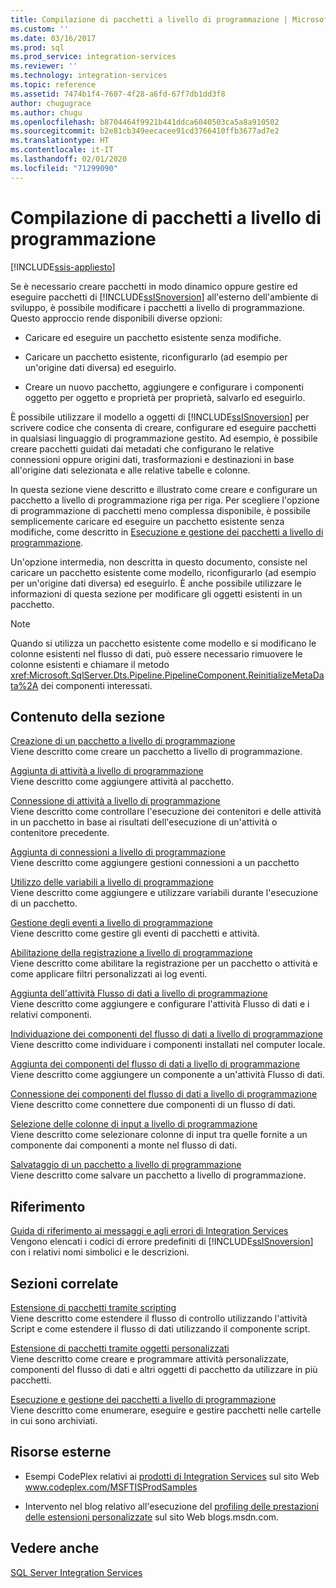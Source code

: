 ```yaml
---
title: Compilazione di pacchetti a livello di programmazione | Microsoft Docs
ms.custom: ''
ms.date: 03/16/2017
ms.prod: sql
ms.prod_service: integration-services
ms.reviewer: ''
ms.technology: integration-services
ms.topic: reference
ms.assetid: 7474b1f4-7607-4f28-a6fd-67f7db1dd3f8
author: chugugrace
ms.author: chugu
ms.openlocfilehash: b8704464f9921b441ddca6040503ca5a8a910502
ms.sourcegitcommit: b2e81cb349eecacee91cd3766410ffb3677ad7e2
ms.translationtype: HT
ms.contentlocale: it-IT
ms.lasthandoff: 02/01/2020
ms.locfileid: "71299090"
---
```

# <a name="building-packages-programmatically"></a>Compilazione di pacchetti a livello di programmazione

[!INCLUDE[ssis-appliesto](../../includes/ssis-appliesto-ssvrpluslinux-asdb-asdw-xxx.md)]


  Se è necessario creare pacchetti in modo dinamico oppure gestire ed eseguire pacchetti di [!INCLUDE[ssISnoversion](../../includes/ssisnoversion-md.md)] all'esterno dell'ambiente di sviluppo, è possibile modificare i pacchetti a livello di programmazione. Questo approccio rende disponibili diverse opzioni:  
  
-   Caricare ed eseguire un pacchetto esistente senza modifiche.  
  
-   Caricare un pacchetto esistente, riconfigurarlo (ad esempio per un'origine dati diversa) ed eseguirlo.  
  
-   Creare un nuovo pacchetto, aggiungere e configurare i componenti oggetto per oggetto e proprietà per proprietà, salvarlo ed eseguirlo.  
  
 È possibile utilizzare il modello a oggetti di [!INCLUDE[ssISnoversion](../../includes/ssisnoversion-md.md)] per scrivere codice che consenta di creare, configurare ed eseguire pacchetti in qualsiasi linguaggio di programmazione gestito. Ad esempio, è possibile creare pacchetti guidati dai metadati che configurano le relative connessioni oppure origini dati, trasformazioni e destinazioni in base all'origine dati selezionata e alle relative tabelle e colonne.  
  
 In questa sezione viene descritto e illustrato come creare e configurare un pacchetto a livello di programmazione riga per riga. Per scegliere l'opzione di programmazione di pacchetti meno complessa disponibile, è possibile semplicemente caricare ed eseguire un pacchetto esistente senza modifiche, come descritto in [Esecuzione e gestione dei pacchetti a livello di programmazione](../../integration-services/run-manage-packages-programmatically/running-and-managing-packages-programmatically.md).  
  
 Un'opzione intermedia, non descritta in questo documento, consiste nel caricare un pacchetto esistente come modello, riconfigurarlo (ad esempio per un'origine dati diversa) ed eseguirlo. È anche possibile utilizzare le informazioni di questa sezione per modificare gli oggetti esistenti in un pacchetto.  
  
> [!NOTE]  
>  Quando si utilizza un pacchetto esistente come modello e si modificano le colonne esistenti nel flusso di dati, può essere necessario rimuovere le colonne esistenti e chiamare il metodo <xref:Microsoft.SqlServer.Dts.Pipeline.PipelineComponent.ReinitializeMetaData%2A> dei componenti interessati.  
  
## <a name="in-this-section"></a>Contenuto della sezione  
 [Creazione di un pacchetto a livello di programmazione](../../integration-services/building-packages-programmatically/creating-a-package-programmatically.md)  
 Viene descritto come creare un pacchetto a livello di programmazione.  
  
 [Aggiunta di attività a livello di programmazione](../../integration-services/building-packages-programmatically/adding-tasks-programmatically.md)  
 Viene descritto come aggiungere attività al pacchetto.  
  
 [Connessione di attività a livello di programmazione](../../integration-services/building-packages-programmatically/connecting-tasks-programmatically.md)  
 Viene descritto come controllare l'esecuzione dei contenitori e delle attività in un pacchetto in base ai risultati dell'esecuzione di un'attività o contenitore precedente.  
  
 [Aggiunta di connessioni a livello di programmazione](../../integration-services/building-packages-programmatically/adding-connections-programmatically.md)  
 Viene descritto come aggiungere gestioni connessioni a un pacchetto  
  
 [Utilizzo delle variabili a livello di programmazione](../../integration-services/building-packages-programmatically/working-with-variables-programmatically.md)  
 Viene descritto come aggiungere e utilizzare variabili durante l'esecuzione di un pacchetto.  
  
 [Gestione degli eventi a livello di programmazione](../../integration-services/building-packages-programmatically/handling-events-programmatically.md)  
 Viene descritto come gestire gli eventi di pacchetti e attività.  
  
 [Abilitazione della registrazione a livello di programmazione](../../integration-services/building-packages-programmatically/enabling-logging-programmatically.md)  
 Viene descritto come abilitare la registrazione per un pacchetto o attività e come applicare filtri personalizzati ai log eventi.  
  
 [Aggiunta dell'attività Flusso di dati a livello di programmazione](../../integration-services/building-packages-programmatically/adding-the-data-flow-task-programmatically.md)  
 Viene descritto come aggiungere e configurare l'attività Flusso di dati e i relativi componenti.  
  
 [Individuazione dei componenti del flusso di dati a livello di programmazione](../../integration-services/building-packages-programmatically/discovering-data-flow-components-programmatically.md)  
 Viene descritto come individuare i componenti installati nel computer locale.  
  
 [Aggiunta dei componenti del flusso di dati a livello di programmazione](../../integration-services/building-packages-programmatically/adding-data-flow-components-programmatically.md)  
 Viene descritto come aggiungere un componente a un'attività Flusso di dati.  
  
 [Connessione dei componenti del flusso di dati a livello di programmazione](../../integration-services/building-packages-programmatically/connecting-data-flow-components-programmatically.md)  
 Viene descritto come connettere due componenti di un flusso di dati.  
  
 [Selezione delle colonne di input a livello di programmazione](../../integration-services/building-packages-programmatically/selecting-input-columns-programmatically.md)  
 Viene descritto come selezionare colonne di input tra quelle fornite a un componente dai componenti a monte nel flusso di dati.  
  
 [Salvataggio di un pacchetto a livello di programmazione](../../integration-services/building-packages-programmatically/saving-a-package-programmatically.md)  
 Viene descritto come salvare un pacchetto a livello di programmazione.  
  
## <a name="reference"></a>Riferimento  
 [Guida di riferimento ai messaggi e agli errori di Integration Services](../../integration-services/integration-services-error-and-message-reference.md)  
 Vengono elencati i codici di errore predefiniti di [!INCLUDE[ssISnoversion](../../includes/ssisnoversion-md.md)] con i relativi nomi simbolici e le descrizioni.  
  
## <a name="related-sections"></a>Sezioni correlate  
 [Estensione di pacchetti tramite scripting](../../integration-services/extending-packages-scripting/extending-packages-with-scripting.md)  
 Viene descritto come estendere il flusso di controllo utilizzando l'attività Script e come estendere il flusso di dati utilizzando il componente script.  
  
 [Estensione di pacchetti tramite oggetti personalizzati](../../integration-services/extending-packages-custom-objects/extending-packages-with-custom-objects.md)  
 Viene descritto come creare e programmare attività personalizzate, componenti del flusso di dati e altri oggetti di pacchetto da utilizzare in più pacchetti.  
  
 [Esecuzione e gestione dei pacchetti a livello di programmazione](../../integration-services/run-manage-packages-programmatically/running-and-managing-packages-programmatically.md)  
 Viene descritto come enumerare, eseguire e gestire pacchetti nelle cartelle in cui sono archiviati.  
  
## <a name="external-resources"></a>Risorse esterne  
  
-   Esempi CodePlex relativi ai [prodotti di Integration Services](https://go.microsoft.com/fwlink/?LinkID=131204) sul sito Web www.codeplex.com/MSFTISProdSamples  
  
-   Intervento nel blog relativo all'esecuzione del [profiling delle prestazioni delle estensioni personalizzate](https://go.microsoft.com/fwlink/?LinkId=238831) sul sito Web blogs.msdn.com.  

## <a name="see-also"></a>Vedere anche  
 [SQL Server Integration Services](../../integration-services/sql-server-integration-services.md)  
  
  
